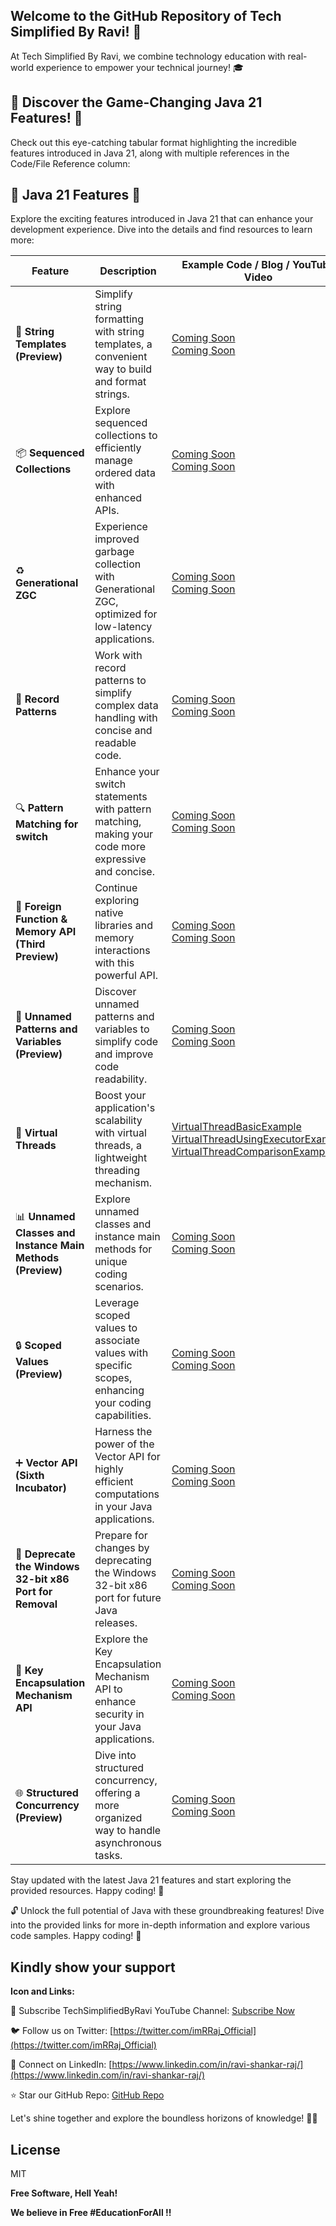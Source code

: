 ## Welcome to the GitHub Repository of Tech Simplified By Ravi! 🚀

At Tech Simplified By Ravi, we combine technology education with real-world experience to empower your technical journey! 🎓

## 🚀 Discover the Game-Changing Java 21 Features! 🚀

Check out this eye-catching tabular format highlighting the incredible features introduced in Java 21, along with multiple references in the Code/File Reference column:

## 🚀 Java 21 Features 🚀

Explore the exciting features introduced in Java 21 that can enhance your development experience. Dive into the details and find resources to learn more:

| **Feature** | **Description** | **Example Code / Blog / YouTube Video** |  
| ---------------------------------------------- | --------------------------------------------------------------------------------------------------------- | ------------------------------------------------------------------------------------------------------------ |  
| 📝 **String Templates (Preview)** | Simplify string formatting with string templates, a convenient way to build and format strings. | [Coming Soon](https://github.com/raviraj-github/TechSimplified/blob/main/java/java21s) <br> [Coming Soon](https://github.com/raviraj-github/TechSimplified/blob/main/java/java21) |  
| 📦 **Sequenced Collections** | Explore sequenced collections to efficiently manage ordered data with enhanced APIs. | [Coming Soon](https://github.com/raviraj-github/TechSimplified/blob/main/java/java21) <br> [Coming Soon](https://github.com/raviraj-github/TechSimplified/blob/main/java/java21) |  
| ♻️ **Generational ZGC** | Experience improved garbage collection with Generational ZGC, optimized for low-latency applications. | [Coming Soon](https://github.com/raviraj-github/TechSimplified/blob/main/java/java21) <br> [Coming Soon](https://github.com/raviraj-github/TechSimplified/blob/main/java/java21) |  
| 📜 **Record Patterns** | Work with record patterns to simplify complex data handling with concise and readable code. | [Coming Soon](https://github.com/raviraj-github/TechSimplified/blob/main/java/java21) <br> [Coming Soon](https://github.com/raviraj-github/TechSimplified/blob/main/java/java21) |  
| 🔍 **Pattern Matching for switch** | Enhance your switch statements with pattern matching, making your code more expressive and concise. | [Coming Soon](https://github.com/raviraj-github/TechSimplified/blob/main/java/java21) <br> [Coming Soon](https://github.com/raviraj-github/TechSimplified/blob/main/java/java21) |  
| 🔌 **Foreign Function & Memory API (Third Preview)** | Continue exploring native libraries and memory interactions with this powerful API. | [Coming Soon](https://github.com/raviraj-github/TechSimplified/blob/main/java/java21i) <br> [Coming Soon](https://github.com/raviraj-github/TechSimplified/blob/main/java/java21) |  
| 🧩 **Unnamed Patterns and Variables (Preview)** | Discover unnamed patterns and variables to simplify code and improve code readability. | [Coming Soon](https://github.com/raviraj-github/TechSimplified/blob/main/java/java21) <br> [Coming Soon](https://github.com/raviraj-github/TechSimplified/blob/main/java/java21) |  
| 🧪 **Virtual Threads** | Boost your application's scalability with virtual threads, a lightweight threading mechanism. | [VirtualThreadBasicExample](https://github.com/raviraj-github/TechSimplified/blob/main/java/java21/virtual-thread/VirtualThreadBasicExample.java)                         <br> [VirtualThreadUsingExecutorExample](https://github.com/raviraj-github/TechSimplified/blob/main/java/java21/virtual-thread/VirtualThreadUsingExecutorExample.java)                        <br> [VirtualThreadComparisonExample](https://github.com/raviraj-github/TechSimplified/blob/main/java/java21/virtual-thread/VirtualThreadUsingExecutorExample.java)
| 📊 **Unnamed Classes and Instance Main Methods (Preview)** | Explore unnamed classes and instance main methods for unique coding scenarios. | [Coming Soon](https://github.com/raviraj-github/TechSimplified/blob/main/java/java21) <br> [Coming Soon](https://github.com/raviraj-github/TechSimplified/blob/main/java/java21) |  
| 🔒 **Scoped Values (Preview)** | Leverage scoped values to associate values with specific scopes, enhancing your coding capabilities. | [Coming Soon](https://github.com/raviraj-github/TechSimplified/blob/main/java/java21) <br> [Coming Soon](https://github.com/raviraj-github/TechSimplified/blob/main/java/java21) |  
| ➕ **Vector API (Sixth Incubator)** | Harness the power of the Vector API for highly efficient computations in your Java applications. | [Coming Soon](https://github.com/raviraj-github/TechSimplified/blob/main/java/java21) <br> [Coming Soon](https://github.com/raviraj-github/TechSimplified/blob/main/java/java21) |  
| 🚮 **Deprecate the Windows 32-bit x86 Port for Removal** | Prepare for changes by deprecating the Windows 32-bit x86 port for future Java releases. | [Coming Soon](https://github.com/raviraj-github/TechSimplified/blob/main/java/java21) <br> [Coming Soon](https://github.com/raviraj-github/TechSimplified/blob/main/java/java21) |  
| 🔐 **Key Encapsulation Mechanism API** | Explore the Key Encapsulation Mechanism API to enhance security in your Java applications. | [Coming Soon](https://github.com/raviraj-github/TechSimplified/blob/main/java/java21) <br> [Coming Soon](https://github.com/raviraj-github/TechSimplified/blob/main/java/java21) |  
| 🌐 **Structured Concurrency (Preview)** | Dive into structured concurrency, offering a more organized way to handle asynchronous tasks. | [Coming Soon](https://github.com/raviraj-github/TechSimplified/blob/main/java/java21) <br> [Coming Soon](https://github.com/raviraj-github/TechSimplified/blob/main/java/java21) |  

Stay updated with the latest Java 21 features and start exploring the provided resources. Happy coding! 🎉


🔓 Unlock the full potential of Java with these groundbreaking features! Dive into the provided links for more in-depth information and explore various code samples. Happy coding! 🎉

## Kindly show your support


**Icon and Links:**

🔆 Subscribe TechSimplifiedByRavi YouTube Channel: [Subscribe Now](https://www.youtube.com/@TechSimplifiedByRavi)

🐦 Follow us on Twitter: [https://twitter.com/imRRaj_Official](https://twitter.com/imRRaj_Official)

💼 Connect on LinkedIn: [https://www.linkedin.com/in/ravi-shankar-raj/](https://www.linkedin.com/in/ravi-shankar-raj/)

⭐ Star our GitHub Repo: [GitHub Repo](https://github.com/raviraj-github/TechSimplified)

Let's shine together and explore the boundless horizons of knowledge! 🌅✨

## License

MIT

**Free Software, Hell Yeah!**

**We believe in Free #EducationForAll !!**
